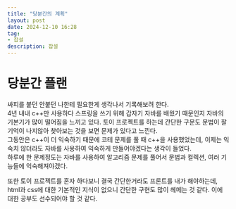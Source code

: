 ```yaml
---
title: "당분간의 계획"
layout: post
date: 2024-12-10 16:28
tag:
- 잡설
description: 잡설
---  
```


# 당분간 플랜  
싸피를 붙던 안붙던 나한테 필요한게 생각나서 기록해보려 한다.  
4년 내내 c++만 사용하다 스프링을 쓰기 위해 갑자기 자바를 배웠기 때문인지 자바의 기본기가 많이 떨어짐을 느끼고 있다. 토이 프로젝트를 하는데 간단한 구문도 문법이 잘 기억이 나지않아 찾아보는 것을 보면 문제가 있다고 느낀다.  
그동안은 c++이 더 익숙하기 때문에 코테 문제를 풀 때 c++을 사용했었는데, 이제는 익숙치 않더라도 자바를 사용하여 익숙하게 만들어야겠다는 생각이 들었다.  
하루에 한 문제정도는 자바를 사용하여 알고리즘 문제를 풀어서 문법과 컬렉션, 여러 기능들에 익숙해져야겠다.  

또한 토이 프로젝트를 혼자 하다보니 결국 간단한거라도 프론트를 내가 해야하는데, html과 css에 대한 기본적인 지식이 없으니 간단한 구현도 많이 헤메는 것 같다. 이에 대한 공부도 선수되어야 할 것 같다.